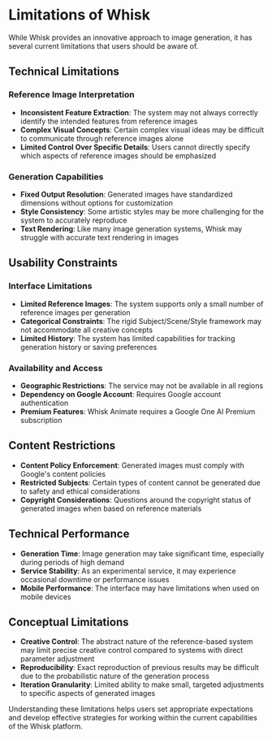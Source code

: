# Limitations of Whisk

While Whisk provides an innovative approach to image generation, it has several current limitations that users should be aware of.

## Technical Limitations

### Reference Image Interpretation

- **Inconsistent Feature Extraction**: The system may not always correctly identify the intended features from reference images
- **Complex Visual Concepts**: Certain complex visual ideas may be difficult to communicate through reference images alone
- **Limited Control Over Specific Details**: Users cannot directly specify which aspects of reference images should be emphasized

### Generation Capabilities

- **Fixed Output Resolution**: Generated images have standardized dimensions without options for customization
- **Style Consistency**: Some artistic styles may be more challenging for the system to accurately reproduce
- **Text Rendering**: Like many image generation systems, Whisk may struggle with accurate text rendering in images

## Usability Constraints

### Interface Limitations

- **Limited Reference Images**: The system supports only a small number of reference images per generation
- **Categorical Constraints**: The rigid Subject/Scene/Style framework may not accommodate all creative concepts
- **Limited History**: The system has limited capabilities for tracking generation history or saving preferences

### Availability and Access

- **Geographic Restrictions**: The service may not be available in all regions
- **Dependency on Google Account**: Requires Google account authentication
- **Premium Features**: Whisk Animate requires a Google One AI Premium subscription

## Content Restrictions

- **Content Policy Enforcement**: Generated images must comply with Google's content policies
- **Restricted Subjects**: Certain types of content cannot be generated due to safety and ethical considerations
- **Copyright Considerations**: Questions around the copyright status of generated images when based on reference materials

## Technical Performance

- **Generation Time**: Image generation may take significant time, especially during periods of high demand
- **Service Stability**: As an experimental service, it may experience occasional downtime or performance issues
- **Mobile Performance**: The interface may have limitations when used on mobile devices

## Conceptual Limitations

- **Creative Control**: The abstract nature of the reference-based system may limit precise creative control compared to systems with direct parameter adjustment
- **Reproducibility**: Exact reproduction of previous results may be difficult due to the probabilistic nature of the generation process
- **Iteration Granularity**: Limited ability to make small, targeted adjustments to specific aspects of generated images

Understanding these limitations helps users set appropriate expectations and develop effective strategies for working within the current capabilities of the Whisk platform.